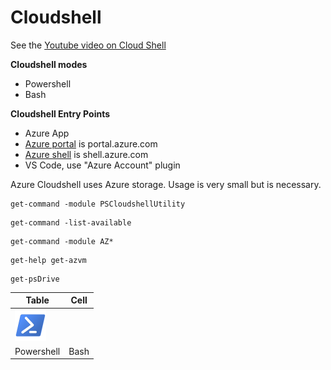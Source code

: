 # Cloudshell

See the [Youtube video on Cloud Shell](https://www.youtube.com/watch?v=kinFgjq4Qok)

**Cloudshell modes**
* Powershell
* Bash

**Cloudshell Entry Points**
* Azure App
* [Azure portal](portal.azure.com) is portal.azure.com
* [Azure shell](shell.azure.com) is shell.azure.com
* VS Code, use "Azure Account" plugin


Azure Cloudshell uses Azure storage.  Usage is very small but is necessary.

```
get-command -module PSCloudshellUtility
```

```
get-command -list-available
```

```
get-command -module AZ*
```

```
get-help get-azvm
```

```
get-psDrive
```



|Table|Cell|
|-|-|
![Powershell Small](/Assets/PowerShell_5.0_icon_50px.png)|
|Powershell|Bash|






